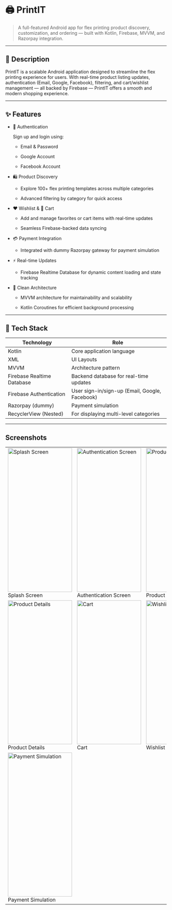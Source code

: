 # 🖨️ PrintIT

> A full-featured Android app for flex printing product discovery, customization, and ordering — built with Kotlin, Firebase, MVVM, and Razorpay integration.

---

## 📱 Description

PrintIT is a scalable Android application designed to streamline the flex printing experience for users. With real-time product listing updates, authentication (Email, Google, Facebook), filtering, and cart/wishlist management — all backed by Firebase — PrintIT offers a smooth and modern shopping experience.

---

## ✨ Features

- 🔐 Authentication  

  Sign up and login using:

  - Email & Password  

  - Google Account  

  - Facebook Account  

- 🛍️ Product Discovery  

  - Explore 100+ flex printing templates across multiple categories  

  - Advanced filtering by category for quick access  

- ❤️ Wishlist & 🛒 Cart  

  - Add and manage favorites or cart items with real-time updates  

  - Seamless Firebase-backed data syncing  

- 💳 Payment Integration  

  - Integrated with dummy Razorpay gateway for payment simulation  

- ⚡ Real-time Updates  

  - Firebase Realtime Database for dynamic content loading and state tracking  

- 🧠 Clean Architecture  

  - MVVM architecture for maintainability and scalability  

  - Kotlin Coroutines for efficient background processing  

---

## 🧪 Tech Stack

| Technology                     | Role |
|-------------------------------|------|
| Kotlin                        | Core application language |
| XML                           | UI Layouts |
| MVVM                          | Architecture pattern |
| Firebase Realtime Database    | Backend database for real-time updates |
| Firebase Authentication       | User sign-in/sign-up (Email, Google, Facebook) |
| Razorpay (dummy)              | Payment simulation |
| RecyclerView (Nested)         | For displaying multi-level categories |

---

## Screenshots

<table>
  <tr>
    <td><img src="https://github.com/user-attachments/assets/eaf815f6-d2fc-4f8a-a682-2887762b58d0" alt="Splash Screen" width="200" height="450" /><br/>Splash Screen</td>
    <td><img src="https://github.com/user-attachments/assets/159b5bd9-08e3-46b0-a779-3ac2c498a29d" alt="Authentication Screen" width="200" height="450" /><br/>Authentication Screen</td>
    <td><img src="https://github.com/user-attachments/assets/4bc276aa-028a-48c1-bcef-80c0ca11734d" alt="Product Listing" width="200" height="450" /><br/>Product Listing</td>
  </tr>
  <tr>
    <td><img src="https://github.com/user-attachments/assets/650719dd-1714-4a1e-ab59-1473835bdc06" alt="Product Details" width="200" height="450" /><br/>Product Details</td>
    <td><img src="https://github.com/user-attachments/assets/6ee91ce1-aef4-490b-8acf-72e9731bb275" alt="Cart" width="200" height="450" /><br/>Cart</td>
    <td><img src="https://github.com/user-attachments/assets/a73b63eb-bfe5-449f-aecd-24f2259f97cc" alt="Wishlist" width="200" height="450" /><br/>Wishlist</td>
  </tr>
  <tr>
    <td><img src="https://github.com/user-attachments/assets/360037d7-0a36-4ee9-b8b2-e650cf4eee9b" alt="Payment Simulation" width="200" height="450" /><br/>Payment Simulation</td>
  </tr>
</table>






